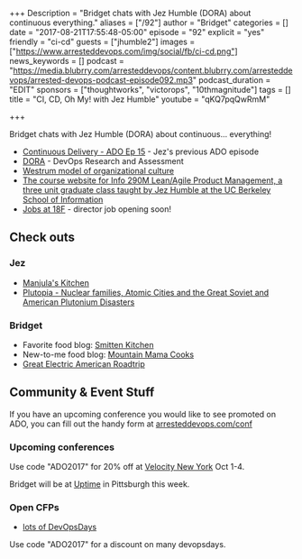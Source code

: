 +++
Description = "Bridget chats with Jez Humble (DORA) about continuous everything."
aliases = ["/92"]
author = "Bridget"
categories = []
date = "2017-08-21T17:55:48-05:00"
episode = "92"
explicit = "yes"
friendly = "ci-cd"
guests = ["jhumble2"]
images = ["https://www.arresteddevops.com/img/social/fb/ci-cd.png"]
news_keywords = []
podcast = "https://media.blubrry.com/arresteddevops/content.blubrry.com/arresteddevops/arrested-devops-podcast-episode092.mp3"
podcast_duration = "EDIT"
sponsors = ["thoughtworks", "victorops", "10thmagnitude"]
tags = []
title = "CI, CD, Oh My! with Jez Humble"
youtube = "qKQ7pqQwRmM"

+++

Bridget chats with Jez Humble (DORA) about continuous... everything!


* [Continuous Delivery - ADO Ep 15](https://www.arresteddevops.com/continuous-delivery/) - Jez's previous ADO episode
* [DORA](https://devops-research.com/) - DevOps Research and Assessment
* [Westrum model of organizational culture](https://continuousdelivery.com/implementing/culture/)
* [The course website for Info 290M Lean/Agile Product Management, a three unit graduate class taught by Jez Humble at the UC Berkeley School of Information](https://leanagile.pm/)
* [Jobs at 18F](https://18f.gsa.gov/join/) - director job opening soon!

## Check outs

### Jez

- [Manjula's Kitchen](http://www.manjulaskitchen.com/)
- [Plutopia - Nuclear families, Atomic Cities and the Great Soviet and American Plutonium Disasters](http://www.plutopia.net/)

### Bridget
- Favorite food blog: [Smitten Kitchen](https://smittenkitchen.com/)
- New-to-me food blog: [Mountain Mama Cooks](http://www.mountainmamacooks.com/)
- [Great Electric American Roadtrip](https://twitter.com/search?f=tweets&vertical=default&q=%23gear2017&src=typd)

## Community & Event Stuff

If you have an upcoming conference you would like to see promoted on ADO, you can fill out the handy form at [arresteddevops.com/conf](https://arresteddevops.com/conf)

### Upcoming conferences
Use code "ADO2017" for 20% off at [Velocity New York](https://conferences.oreilly.com/velocity/vl-ny) Oct 1-4.

Bridget will be at [Uptime](https://uptime.events/) in Pittsburgh this week.

### Open CFPs

* [lots of DevOpsDays](https://devopsdays.org/speaking)

Use code "ADO2017" for a discount on many devopsdays.
